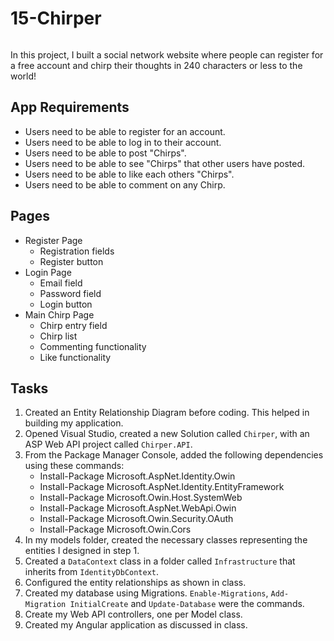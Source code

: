 # 15-Chirper

<img src="http://i.imgur.com/w3zISX1.png" alt="" />

In this project, I built a social network website where people can register for a free account and chirp their thoughts in 240 characters or less to the world!

## App Requirements
- Users need to be able to register for an account.
- Users need to be able to log in to their account.
- Users need to be able to post "Chirps".
- Users need to be able to see "Chirps" that other users have posted.
- Users need to be able to like each others "Chirps".
- Users need to be able to comment on any Chirp.

## Pages
- Register Page
	- Registration fields
	- Register button
- Login Page
	- Email field
	- Password field
	- Login button
- Main Chirp Page
	- Chirp entry field
	- Chirp list
	- Commenting functionality
	- Like functionality

## Tasks
1. Created an Entity Relationship Diagram before coding. This helped in building my application.
4. Opened Visual Studio, created a new Solution called `Chirper`, with an ASP Web API project called `Chirper.API`.
5. From the Package Manager Console, added the following dependencies using these commands:
   - Install-Package Microsoft.AspNet.Identity.Owin 
   - Install-Package Microsoft.AspNet.Identity.EntityFramework 
   - Install-Package Microsoft.Owin.Host.SystemWeb 
   - Install-Package Microsoft.AspNet.WebApi.Owin 
   - Install-Package Microsoft.Owin.Security.OAuth 
   - Install-Package Microsoft.Owin.Cors 
6. In my models folder, created the necessary classes representing the entities I designed in step 1.
7. Created a `DataContext` class in a folder called `Infrastructure` that inherits from `IdentityDbContext`.
8. Configured the entity relationships as shown in class.
9. Created my database using Migrations. `Enable-Migrations`, `Add-Migration InitialCreate` and `Update-Database` were the commands.
10. Create my Web API controllers, one per Model class. 
11. Created my Angular application as discussed in class.
